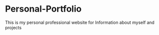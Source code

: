 # Personal-Portfolio
This is my personal professional website for Information about myself and projects
